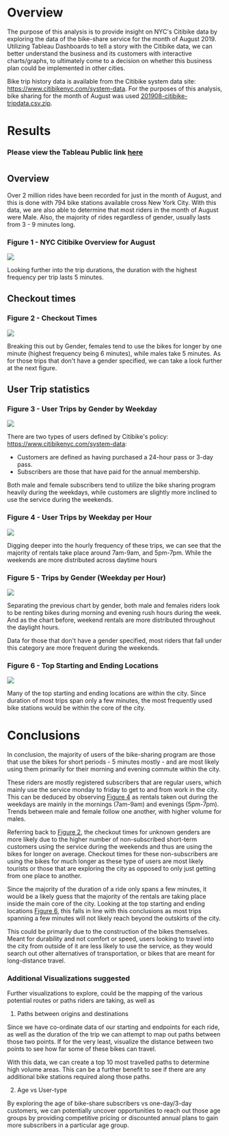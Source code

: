 # Overview 
The purpose of this analysis is to provide insight on NYC's Citibike data by exploring the data of the bike-share service for the month of August 2019. Utilizing Tableau Dashboards to tell a story with the Citibike data, we can better understand the business and its customers with interactive charts/graphs, to ultimately come to a decision on whether this business plan could be implemented in other cities.

Bike trip history data is available from the Citibike system data site: https://www.citibikenyc.com/system-data. For the purposes of this analysis, bike sharing for the month of August was used [201908-citibike-tripdata.csv.zip](https://s3.amazonaws.com/tripdata/JC-201908-citibike-tripdata.csv.zip). 



# Results

### Please view the Tableau Public link [here](https://public.tableau.com/profile/andrew.sukmawan#!/vizhome/NYCCitibikeDashboard-August2019/NYCCitibikeAugust "link to dashboard")

#
## Overview
Over 2 million rides have been recorded for just in the month of August, and this is done with 794 bike stations available cross New York City. With this data, we are also able to determine that most riders in the month of August were Male. Also, the majority of rides regardless of gender, usually lasts from 3 - 9 minutes long.

### Figure 1 - NYC Citibike Overview for August
<img src="Resources/fig1.png"></img>

Looking further into the trip durations, the duration with the highest frequency per trip lasts 5 minutes.
## Checkout times
### Figure 2 - Checkout Times
<img src="Resources/fig2.png"></img>

Breaking this out by Gender, females tend to use the bikes for longer by one minute (highest frequency being 6 minutes), while males take 5 minutes. As for those trips that don't have a gender specified, we can take a look further at the next figure.
## User Trip statistics
### Figure 3 - User Trips by Gender by Weekday
<img src="Resources/fig3.png"></img>

There are two types of users defined by Citibike's policy: https://www.citibikenyc.com/system-data:

- Customers are defined as having purchased a 24-hour pass or 3-day pass. 
- Subscribers are those that have paid for the annual membership. 

Both male and female subscribers tend to utilize the bike sharing program heavily during the weekdays, while customers are slightly more inclined to use the service during the weekends.

### Figure 4 - User Trips by Weekday per Hour
<img src="Resources/fig3.png"></img>

Digging deeper into the hourly frequency of these trips, we can see that the majority of rentals take place around 7am-9am, and 5pm-7pm. While the weekends are more distributed across daytime hours

### Figure 5 - Trips by Gender (Weekday per Hour)
<img src="Resources/fig5.png"></img>

Separating the previous chart by gender, both male and females riders look to be renting bikes during morning and evening rush hours during the week. And as the chart before, weekend rentals are more distributed throughout the daylight hours. 

Data for those that don't have a gender specified, most riders that fall under this category are more frequent during the weekends.

### Figure 6 - Top Starting and Ending Locations
<img src="Resources/fig6.png"></img>

Many of the top starting and ending locations are within the city. Since duration of most trips span only a few minutes, the most frequently used bike stations would be within the core of the city.

# Conclusions

In conclusion, the majority of users of the bike-sharing program are those that use the bikes for short periods - 5 minutes mostly - and are most likely using them primarily for their morning and evening commute within the city. 

These riders are mostly registered subscribers that are regular users, which mainly use the service monday to friday to get to and from work in the city. This can be deduced by observing [Figure 4](#Figure-4---User-Trips-by-Weekday-per-Hour) as rentals taken out during the weekdays are mainly in the mornings (7am-9am) and evenings (5pm-7pm). Trends between male and female follow one another, with higher volume for males. 

Referring back to [Figure 2](#-Figure-2---Checkout-Times), the checkout times for unknown genders are more likely due to the higher number of non-subscribed short-term customers using the service during the weekends and thus are using the bikes for longer on average. Checkout times for these non-subscribers are using the bikes for much longer as these type of users are most likely tourists or those that are exploring the city as opposed to only just getting from one place to another. 

Since the majority of the duration of a ride only spans a few minutes, it would be a likely guess that the majority of the rentals are taking place inside the main core of the city. Looking at the top starting and ending locations [Figure 6](#-Figure-6---Top-Starting-and-Ending-Locations), this falls in line with this conclusions as most trips spanning a few minutes will not likely reach beyond the outskirts of the city. 

This could be primarily due to the construction of the bikes themselves. Meant for durability and not comfort or speed, users looking to travel into the city from outside of it are less likely to use the service, as they would search out other alternatives of transportation, or bikes that are meant for long-distance travel.

### Additional Visualizations suggested

Further visualizations to explore, could be the mapping of the various potential routes or paths riders are taking, as well as 

1. Paths between origins and destinations

Since we have co-ordinate data of our starting and endpoints for each ride, as well as the duration of the trip we can attempt to map out paths between those two points. If for the very least, visualize the distance between two points to see how far some of these bikes can travel.

With this data, we can create a top 10 most travelled paths to determine high volume areas. This can be a further benefit to see if there are any additional bike stations required along those paths.


2. Age vs User-type

By exploring the age of bike-share subscribers vs one-day/3-day customers, we can potentially uncover opportunities to reach out those age groups by providing competitive pricing or discounted annual plans to gain more subscribers in a particular age group.

